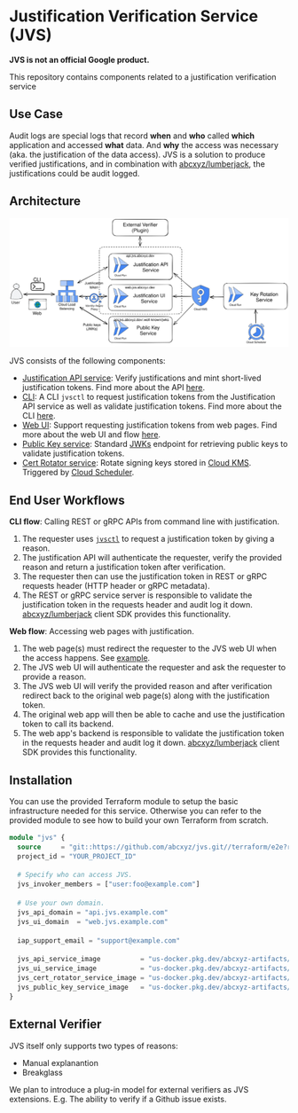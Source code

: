 # Justification Verification Service (JVS)

**JVS is not an official Google product.**

This repository contains components related to a justification verification
service

## Use Case

Audit logs are special logs that record **when** and **who** called **which**
application and accessed **what** data. And **why** the access was necessary
(aka. the justification of the data access). JVS is a solution to produce
verified justifications, and in combination with
[abcxyz/lumberjack](https://github.com/abcxyz/lumberjack), the justifications
could be audit logged.

## Architecture

!["Architecture"](./docs/assets/architecture.svg)

JVS consists of the following components:

*   [Justification API service](./cmd/justification): Verify justifications and
    mint short-lived justification tokens. Find more about the API
    [here](./docs/apis.md).
*   [CLI](./cmd/jvsctl): A CLI `jvsctl` to request justification tokens from the
    Justification API service as well as validate justification tokens. Find
    more about the CLI [here](./docs/cli.md).
*   [Web UI](./cmd/ui): Support requesting justification tokens from web pages.
    Find more about the web UI and flow [here](./docs/web-ui.md).
*   [Public Key service](./cmd/public-key): Standard
    [JWKs](https://auth0.com/docs/secure/tokens/json-web-tokens/json-web-key-sets)
    endpoint for retrieving public keys to validate justification tokens.
*   [Cert Rotator service](./cmd/cert-rotation): Rotate signing keys stored in
    [Cloud KMS](https://cloud.google.com/security-key-management). Triggered by
    [Cloud Scheduler](https://cloud.google.com/scheduler).

## End User Workflows

**CLI flow**: Calling REST or gRPC APIs from command line with justification.

1.  The requester uses [`jvsctl`](./docs/cli.md) to request a justification
    token by giving a reason.
2.  The justification API will authenticate the requester, verify the provided
    reason and return a justification token after verification.
3.  The requester then can use the justification token in REST or gRPC requests
    header (HTTP header or gRPC metadata).
4.  The REST or gRPC service server is responsible to validate the justification
    token in the requests header and audit log it down.
    [abcxyz/lumberjack](https://github.com/abcxyz/lumberjack) client SDK
    provides this functionality.

**Web flow**: Accessing web pages with justification.

1.  The web page(s) must redirect the requester to the JVS web UI when the
    access happens. See [example](./docs/web-ui.md).
2.  The JVS web UI will authenticate the requester and ask the requester to
    provide a reason.
3.  The JVS web UI will verify the provided reason and after verification
    redirect back to the original web page(s) along with the justification
    token.
4.  The original web app will then be able to cache and use the justification
    token to call its backend.
5.  The web app's backend is responsible to validate the justification token in
    the requests header and audit log it down.
    [abcxyz/lumberjack](https://github.com/abcxyz/lumberjack) client SDK
    provides this functionality.

## Installation

You can use the provided Terraform module to setup the basic infrastructure
needed for this service. Otherwise you can refer to the provided module to see
how to build your own Terraform from scratch.

```terraform
module "jvs" {
  source     = "git::https://github.com/abcxyz/jvs.git//terraform/e2e?ref=main" # this should be pinned to the SHA desired
  project_id = "YOUR_PROJECT_ID"

  # Specify who can access JVS.
  jvs_invoker_members = ["user:foo@example.com"]

  # Use your own domain.
  jvs_api_domain = "api.jvs.example.com"
  jvs_ui_domain  = "web.jvs.example.com"

  iap_support_email = "support@example.com"

  jvs_api_service_image          = "us-docker.pkg.dev/abcxyz-artifacts/docker-images/jvs-justification:0.0.3-amd64"
  jvs_ui_service_image           = "us-docker.pkg.dev/abcxyz-artifacts/docker-images/jvs-ui:0.0.3-amd64"
  jvs_cert_rotator_service_image = "us-docker.pkg.dev/abcxyz-artifacts/docker-images/jvs-cert-rotation:0.0.3-amd64"
  jvs_public_key_service_image   = "us-docker.pkg.dev/abcxyz-artifacts/docker-images/jvs-public-key:0.0.3-amd64"
}
```

## External Verifier

JVS itself only supports two types of reasons:

*   Manual explanantion
*   Breakglass

We plan to introduce a plug-in model for external verifiers as JVS extensions.
E.g. The ability to verify if a Github issue exists.
